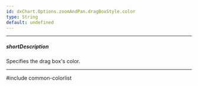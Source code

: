 ```yaml
---
id: dxChart.Options.zoomAndPan.dragBoxStyle.color
type: String
default: undefined
---
```

---
##### shortDescription
Specifies the drag box's color.

---
#include common-colorlist